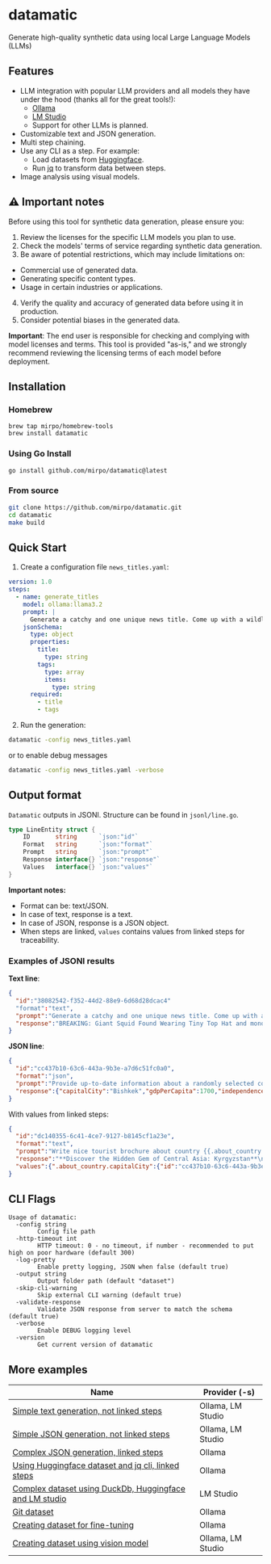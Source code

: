 # datamatic

Generate high-quality synthetic data using local Large Language Models (LLMs)

## Features

- LLM integration with popular LLM providers and all models they have under the hood (thanks all for the great tools!):
  - [Ollama](https://ollama.com/download)
  - [LM Studio](https://lmstudio.ai/download)
  - Support for other LLMs is planned.
- Customizable text and JSON generation.
- Multi step chaining.
- Use any CLI as a step. For example:
  - Load datasets from [Huggingface](https://huggingface.co/datasets).
  - Run [jq](https://github.com/jqlang/jq) to transform data between steps.
- Image analysis using visual models.

## ⚠️ Important notes

Before using this tool for synthetic data generation, please ensure you:

1. Review the licenses for the specific LLM models you plan to use.
2. Check the models' terms of service regarding synthetic data generation.
3. Be aware of potential restrictions, which may include limitations on:
  - Commercial use of generated data.
  - Generating specific content types.
  - Usage in certain industries or applications.
4. Verify the quality and accuracy of generated data before using it in production.
5. Consider potential biases in the generated data.

**Important**: The end user is responsible for checking and complying with model licenses and terms. This tool is provided "as-is," and we strongly recommend reviewing the licensing terms of each model before deployment.

## Installation

### Homebrew

```shell
brew tap mirpo/homebrew-tools
brew install datamatic
```

### Using Go Install

```shell
go install github.com/mirpo/datamatic@latest
```

### From source

```bash
git clone https://github.com/mirpo/datamatic.git
cd datamatic
make build
```

## Quick Start

1. Create a configuration file `news_titles.yaml`:
```yaml
version: 1.0
steps:
  - name: generate_titles
    model: ollama:llama3.2
    prompt: |
      Generate a catchy and one unique news title. Come up with a wildly different and surprising news headline. Return only one news title per request, without any extra thinking.
    jsonSchema:
      type: object
      properties:
        title:
          type: string
        tags:
          type: array
          items:
            type: string
      required:
        - title
        - tags
```

2. Run the generation:
```bash
datamatic -config news_titles.yaml
```

or to enable debug messages

```bash
datamatic -config news_titles.yaml -verbose
```

## Output format

`Datamatic` outputs in JSONl. Structure can be found in `jsonl/line.go`.

```go
type LineEntity struct {
	ID       string      `json:"id"`
	Format   string      `json:"format"`
	Prompt   string      `json:"prompt"`
	Response interface{} `json:"response"`
	Values   interface{} `json:"values"`
}
```

**Important notes:**
  - Format can be: text/JSON.
  - In case of text, response is a text.
  - In case of JSON, response is a JSON object.
  - When steps are linked, `values` contains values from linked steps for traceability.

### Examples of JSONl results

**Text line**:

```json
{
  "id":"38082542-f352-44d2-88e9-6d68d28dcac4"
  "format":"text",
  "prompt":"Generate a catchy and one unique news title. Come up with a wildly different and surprising news headline. Return only one news title per request, without any extra thinking.",
  "response":"BREAKING: Giant Squid Found Wearing Tiny Top Hat and monocle in Remote Arctic Location"
}
```

**JSON line**:

```json
{
  "id":"cc437b10-63c6-443a-9b3e-a7d6c51fc0a0",
  "format":"json",
  "prompt":"Provide up-to-date information about a randomly selected country, including its name, population, land area, UN membership status, capital city, GDP per capita, official languages, and year of independence. Return the data in a structured JSON format according to the schema below.",
  "response":{"capitalCity":"Bishkek","gdpPerCapita":1700,"independenceYear":1991,"isUNMember":true,"languages":["Kyr Kyrgyz","Russian"],"name":"Kyrgyzstan","population":6184000,"totalCountryArea":199912}
}
```

With values from linked steps:

```json
{
  "id":"dc140355-6c41-4ce7-9127-b8145cf1a23e",
  "format":"text",
  "prompt":"Write nice tourist brochure about country {{.about_country.name}}, which capital is {{.about_country.capitalCity}}, area {{.about_country.totalCountryArea}}, independenceYear: {{.about_country.independenceYear}} and official languages are {{.about_country.languages}}.",
  "response":"**Discover the Hidden Gem of Central Asia: Kyrgyzstan**\n\nTucked away in the heart of Central Asia, Kyrgyzstan is a land of breathtaking beauty, rich history, and warm hospitality. Our capital city, Bishkek, is a bustling metropolis surrounded by the stunning Tian Shan mountains, waiting to be explored.\n\n**A Brief History**\n\nKyrgyzstan gained its independence on August 31, 1991...",
  "values":{".about_country.capitalCity":{"id":"cc437b10-63c6-443a-9b3e-a7d6c51fc0a0","content":"Bishkek"},".about_country.independenceYear":{"id":"cc437b10-63c6-443a-9b3e-a7d6c51fc0a0","content":"1991"},".about_country.languages":{"id":"cc437b10-63c6-443a-9b3e-a7d6c51fc0a0","content":"Kyr Kyrgyz, Russian"},".about_country.name":{"id":"cc437b10-63c6-443a-9b3e-a7d6c51fc0a0","content":"Kyrgyzstan"},".about_country.totalCountryArea":{"id":"cc437b10-63c6-443a-9b3e-a7d6c51fc0a0","content":"199912"}}
}
```

## CLI Flags

```
Usage of datamatic:
  -config string
        Config file path
  -http-timeout int
        HTTP timeout: 0 - no timeout, if number - recommended to put high on poor hardware (default 300)
  -log-pretty
        Enable pretty logging, JSON when false (default true)
  -output string
        Output folder path (default "dataset")
  -skip-cli-warning
        Skip external CLI warning (default true)
  -validate-response
        Validate JSON response from server to match the schema (default true)
  -verbose
        Enable DEBUG logging level
  -version
        Get current version of datamatic
```

## More examples

| Name                                                                                                                                                                     | Provider (-s)     |
| ------------------------------------------------------------------------------------------------------------------------------------------------------------------------ | ----------------- |
| [Simple text generation, not linked steps](./examples/v1/1.%20simple%20text%20generation,%20not%20linked%20steps/README.md)                                              | Ollama, LM Studio |
| [Simple JSON generation, not linked steps](./examples/v1/2.%20simple%20json%20generation,%20not%20linked%20steps/README.md)                                              | Ollama, LM Studio |
| [Complex JSON generation, linked steps](./examples/v1/3.%20complex%20json,%20linked%20steps/README.md)                                                                   | Ollama            |
| [Using Huggingface dataset and jq cli, linked steps](./examples/v1/4.%20using%20huggingface%20and%20jq%20cli/README.md)                                                  | Ollama            |
| [Complex dataset using DuckDb, Huggingface and LM studio](./examples/v1/5.%20using%20duckdb%20to%20convert%20parquet%20huggingface%20dataset%20and%20lmstudio/README.md) | LM Studio         |
| [Git dataset](./examples/v1/6.%20git%20dataset/README.md)                                                                                                                | Ollama            |
| [Creating dataset for fine-tuning](./examples/v1/7.%20fine-tuning%20dataset/README.md)                                                                                   | Ollama            |
| [Creating dataset using vision model](./examples/v1/8.%20hugginface%20images%20and%20qwen2.5vl%20or%20gemma3/README.md)                                                  | Ollama, LM Studio |
